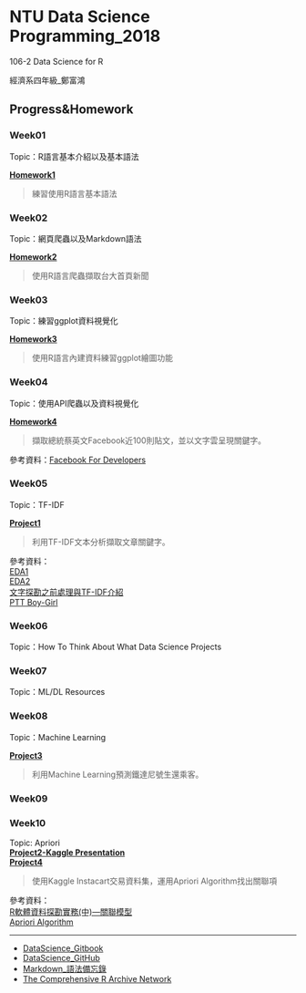 # NTU Data Science Programming_2018

106-2 Data Science for R  

經濟系四年級_鄭富鴻

## Progress&Homework  
### Week01  
Topic：R語言基本介紹以及基本語法  

**[Homework1](https://github.com/Cetoz/CSX-DataScience/blob/master/week_1/hw_1/hw_1_question.R)**
>練習使用R語言基本語法  

### Week02  
Topic：網頁爬蟲以及Markdown語法  

**[Homework2](https://cetoz.github.io/CSX-DataScience/week_2/hw_2/hw_2.html)**
>使用R語言爬蟲擷取台大首頁新聞

### Week03  
Topic：練習ggplot資料視覺化  

**[Homework3](https://cetoz.github.io/CSX-DataScience/week_3/hw_3.html)**
>使用R語言內建資料練習ggplot繪圖功能  

### Week04
Topic：使用API爬蟲以及資料視覺化  

**[Homework4](https://cetoz.github.io/CSX-DataScience/week_4/hw_4.html)**
>擷取總統蔡英文Facebook近100則貼文，並以文字雲呈現關鍵字。  

參考資料：[Facebook For Developers](https://developers.facebook.com)
### Week05  
Topic：TF-IDF  
  
**[Project1](https://cetoz.github.io/CSX-DataScience/week_5/hw_5.html)**
>利用TF-IDF文本分析擷取文章關鍵字。  

參考資料：  
[EDA1](http://r4ds.had.co.nz/exploratory-data-analysis.html#introduction-3)  
[EDA2](https://yijutseng.github.io/DataScienceRBook/eda.html)  
[文字探勘之前處理與TF-IDF介紹](http://www.cc.ntu.edu.tw/chinese/epaper/0031/20141220_3103.html)  
[PTT Boy-Girl](https://ntu-csx-datascience.github.io/106-2RSampleCode/week_6/course_6/PTTBoyGirl.html)
### Week06  

Topic：How To Think About What Data Science Projects  

### Week07

Topic：ML/DL Resources

### Week08

Topic：Machine Learning  
  
**[Project3](https://cetoz.github.io/CSX-DataScience/week_8/Project3.html)**
>利用Machine Learning預測鐵達尼號生還乘客。

### Week09


### Week10
Topic: Apriori  
**[Project2-Kaggle Presentation](https://cetoz.github.io/CSX-DataScience/Kaggle%20Presentation/Project2.html)**  
**[Project4](https://cetoz.github.io/CSX-DataScience/week_10/Project4.html)**  
>使用Kaggle Instacart交易資料集，運用Apriori Algorithm找出關聯項  

參考資料：  
[R軟體資料探勘實務(中)—關聯模型](http://www.cc.ntu.edu.tw/chinese/epaper/0036/20160321_3606.html)  
[Apriori Algorithm](https://www.youtube.com/watch?v=WGlMlS_Yydk)

---
- [DataScience_Gitbook](https://pecu.gitbooks.io/r_/content/)
- [DataScience_GitHub](https://github.com/NTU-CSX-DataScience/106-2RSampleCode)
- [Markdown_語法備忘錄](https://markdown.tw)  
- [The Comprehensive R Archive Network](https://cran.r-project.org/)